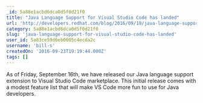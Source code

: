 ```yaml
---
_id: 5a88e1acbd6dca0d5f0d21f0
title: "Java Language Support for Visual Studio Code has landed"
url: 'http://developers.redhat.com/blog/2016/09/19/java-language-support-for-visual-studio-code-has-landed/'
category: 5a88e1acbd6dca0d5f0d21f0
slug: 'java-language-support-for-visual-studio-code-has-landed'
user_id: 5a83ce59d6eb0005c4ecda2c
username: 'bill-s'
createdOn: '2016-09-23T19:19:44.000Z'
tags: []
---
```


As of Friday, September 16th, we have released our Java language support extension to Visual Studio Code marketplace. This initial release comes with a modest feature list that will make VS Code more fun to use for Java developers.
